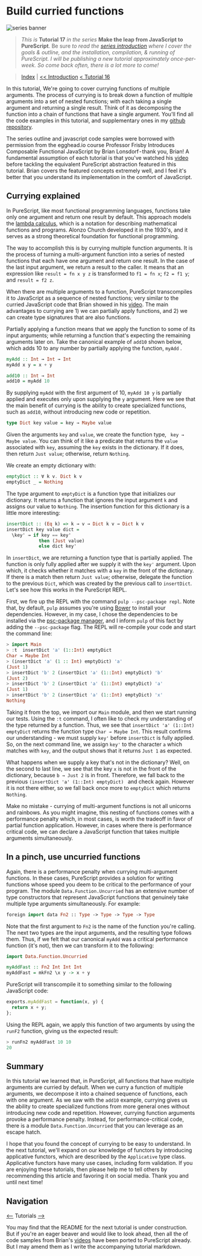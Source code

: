 # Build curried functions

![series banner](../resources/glitched-abstract.jpg)

> *This is* **Tutorial 17** *in the series* **Make the leap from JavaScript to PureScript**. Be sure
> *to read the [series introduction](https://github.com/adkelley/javascript-to-purescript) where I cover the goals & outline, and the installation,*
> *compilation, & running of PureScript. I will be publishing a new tutorial approximately*
> *once-per-week. So come back often, there is a lot more to come!*

> [Index](https://github.com/adkelley/javascript-to-purescript/tree/master/index.md) | [<< Introduction](https://github.com/adkelley/javascript-to-purescript) [< Tutorial 16](https://github.com/adkelley/javascript-to-purescript/tree/master/tut16)

In this tutorial, We're going to cover currying functions of multiple arguments.  The process of currying is to break down a function of multiple arguments into a set of nested functions; with each taking a single argument and returning a single result.  Think of it as decomposing the function into a chain of functions that have a single argument.  You'll find all the code examples in this tutorial, and supplementary ones in my [github repository](https://github.com/adkelley/javascript-to-purescript/tree/master/tut17).

The series outline and javascript code samples were borrowed with permission from the egghead.io course Professor Frisby Introduces Composable Functional JavaScript by Brian Lonsdorf - thank you, Brian! A fundamental assumption of each tutorial is that you've watched his [video](https://egghead.io/lessons/javascript-currying-with-examples) before tackling the equivalent PureScript abstraction featured in this tutorial. Brian covers the featured concepts extremely well, and I feel it's better that you understand its implementation in the comfort of JavaScript.

## Currying explained
In PureScript, like most functional programming languages, functions take only one argument and return one result by default. This approach models the [lambda calculus](https://en.wikipedia.org/wiki/Lambda_calculus), which is a notation for describing mathematical functions and programs.  Alonzo Church developed it in the 1930's, and it serves as a strong theoretical foundation for functional programming.

The way to accomplish this is by currying multiple function arguments. It is the process of turning a multi-argument function into a series of nested functions that each have one argument and return one result.  In the case of the last input argument, we return a result to the caller.  It means that an expression like `result = fn x y z` is transformed to `f1 = fn x`; `f2 = f1 y`; and `result = f2 z`.

When there are multiple arguments to a function, PureScript transcompiles it to JavaScript as a sequence of nested functions; very similar to the curried JavaScript code that Brian showed in his [video](https://egghead.io/lessons/javascript-currying-with-examples).  The main advantages to currying are 1) we can partially apply functions, and 2) we can create type signatures that are also functions.  

Partially applying a function means that we apply the function to some of its input arguments; while returning a function that's expecting the remaining arguments later on. Take the canonical example of `add10` shown below, which adds 10 to any number by partially applying the function, `myAdd` .  
```haskell
myAdd :: Int → Int → Int
myAdd x y = x + y

add10 :: Int → Int
add10 = myAdd 10
```
By supplying `myAdd` with the first argument of 10, `myAdd 10 y` is partially applied and executes only upon supplying the `y` argument.  Here we see that the main benefit of currying is the ability to create specialized functions, such as `add10`, without introducing new code or repetition.

```haskell
type Dict key value = key → Maybe value
```
Given the arguments `key` and `value`, we create the function type, ` key → Maybe value`.  You can think of it like a predicate that returns the `value` associated with `key`, assuming the `key` exists in the dictionary.  If it does, then return `Just value`; otherwise, return `Nothing`.

We create an empty dictionary with:
```haskell
emptyDict :: ∀ k v. Dict k v
emptyDict _ = Nothing
```
The type argument to `emptyDict` is a function type that initializes our dictionary.  It returns a function that ignores the input argument `k` and assigns our value to `Nothing`.  The insertion function for this dictionary is a little more interesting:
```haskell
insertDict :: (Eq k) => k → v → Dict k v → Dict k v
insertDict key value dict =
  \key' → if key == key'
            then (Just value)
            else dict key'
```
In `insertDict`, we are returning a function type that is partially applied.  The function is only fully applied after we supply it with the `key'` argument.  Upon which, it checks whether it matches with a `key` in the front of the dictionary.  If there is a match then return `Just value`; otherwise, delegate the function to the previous `Dict`, which was created by the previous call to `insertDict`.  Let's see how this works in the PureScript REPL.  

First, we fire up the REPL with the command `pulp --psc-package repl`.  Note that, by default, `pulp` assumes you're using [Bower](https://bower.io/)  to install your dependencies.  However, in my case, I chose the dependencies to be installed via the [psc-package manager](https://github.com/purescript/psc-package), and I inform `pulp` of this fact by adding the `--psc-package` flag. The REPL will re-compile your code and start the command line:

```haskell
> import Main
> :t  insertDict 'a' (1::Int) emptyDict
Char → Maybe Int
> (insertDict 'a' (1 :: Int) emptyDict) 'a'
(Just 1)
> insertDict 'b' 2 (insertDict 'a' (1::Int) emptyDict) 'b'
(Just 2)
> insertDict 'b' 2 (insertDict 'a' (1::Int) emptyDict) 'a'
(Just 1)
> insertDict 'b' 2 (insertDict 'a' (1::Int) emptyDict) 'x'
Nothing
```
Taking it from the top, we import our `Main`  module, and then we start running our tests.  Using the `:t` command, I often like to check my understanding of the type returned by a function. Thus, we see that `insertDict 'a' (1::Int) emptyDict` returns the function type `Char → Maybe Int`.  This result confirms our understanding - we must supply `key'` before `insertDict` is fully applied.  So, on the next command line, we assign `key'` to the character `a` which matches with `key`, and the output shows that it returns `Just 1` as expected.  

What happens when we supply a key that's not in the dictionary?  Well, on the second to last line, we see that the key `x` is not in the front of the dictionary, because `b → Just 2` is in front.  Therefore, we fall back to the previous `(insertDict 'a' (1::Int) emptyDict) ` and check again.  However it is not there either, so we fall back once more to `emptyDict` which returns `Nothing`.

Make no mistake - currying of multi-argument functions is not all unicorns and rainbows.  As you might imagine, this nesting of functions comes with a performance penalty which, in most cases, is worth the tradeoff in favor of partial function application.  However, in cases where there is performance critical code, we can declare a JavaScript function that takes multiple arguments simultaneously.

## In a pinch, use uncurried functions
Again, there is a performance penalty when currying multi-argument functions.  In these cases, PureScript provides a solution for writing functions whose speed you deem to be critical to the performance of your program.  The module `Data.Function.Uncurried` has an extensive number of type constructors that represent JavaScript functions that genuinely take multiple type arguments simultaneously.  For example:

```haskell
foreign import data Fn2 :: Type -> Type -> Type -> Type
```
Note that the first argument to `Fn2` is the name of the function you're calling.  The next two types are the input arguments, and the resulting type follows them.  Thus, if we felt that our canonical `myAdd` was a critical performance function (it's not), then we can transform it to the following:
```haskell
import Data.Function.Uncurried

myAddFast :: Fn2 Int Int Int
myAddFast = mkFn2 \x y -> x + y
```
PureScript will transcompile it to something similar to the following JavaScript code:
```javascript
exports.myAddFast = function(x, y) {
  return x + y;
};
```
Using the REPL again, we apply this function of two arguments by using the `runF2` function, giving us the expected result:

```haskell
> runFn2 myAddFast 10 10
20
```

## Summary
In this tutorial we learned that, in PureScript, all functions that have multiple arguments are curried by default.  When we curry a function of multiple arguments, we decompose it into a chained sequence of functions, each with one argument.  As we saw with the `add10` example, currying gives us the ability to create specialized functions from more general ones without introducing new code and repetition.  However, currying function arguments provoke a performance penalty.  Instead, for performance-critical code, there is a module `Data.Function.Uncurried` that you can leverage as an escape hatch.

I hope that you found the concept of currying to be easy to understand. In the next tutorial, we'll expand on our knowledge of functors by introducing applicative functors, which are described by the `Applicative` type class.  Applicative functors have many use cases, including form validation.   If you are enjoying these tutorials, then please help me to tell others by recommending this article and favoring it on social media. Thank you and until next time!

## Navigation
[<--](https://github.com/adkelley/javascript-to-purescript/tree/master/tut16) Tutorials [-->](https://github.com/adkelley/javascript-to-purescript/tree/master/tut18)

You may find that the README for the next tutorial is under construction. But if you're an eager beaver and would like to look ahead, then all the of code samples from Brian's [videos](https://egghead.io/courses/professor-frisby-introduces-composable-functional-javascript) have been ported to PureScript already. But I may amend them as I write the accompanying tutorial markdown.  
